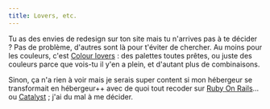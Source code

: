 ```yaml
---
title: Lovers, etc.
---
```


Tu as des envies de redesign sur ton site mais tu n'arrives pas à te décider ?
Pas de problème, d'autres sont là pour t'éviter de chercher. Au moins pour les
couleurs, c'est [Colour lovers](http://www.colourlovers.com/) : des palettes
toutes prêtes, ou juste des couleurs parce que vois-tu il y'en a plein, et
d'autant plus de combinaisons.

Sinon, ça n'a rien à voir mais je serais super content si mon hébergeur se
transformait en hébergeur++ avec de quoi tout recoder sur [Ruby On
Rails](http://www.rubyonrails.com)... ou [Catalyst](http://catalyst.perl.org/)
; j'ai du mal à me décider.

